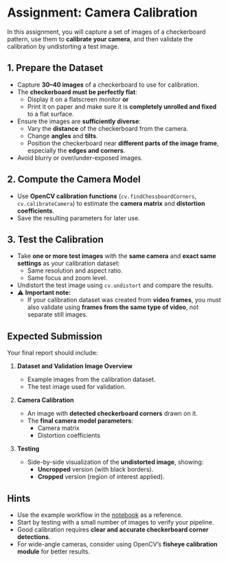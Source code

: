 # Assignment: Camera Calibration

In this assignment, you will capture a set of images of a checkerboard pattern, use them to **calibrate your camera**, and then validate the calibration by undistorting a test image.

## **1. Prepare the Dataset**
- Capture **30–40 images** of a checkerboard to use for calibration.
- The **checkerboard must be perfectly flat**:
  - Display it on a flatscreen monitor **or**
  - Print it on paper and make sure it is **completely unrolled and fixed** to a flat surface.
- Ensure the images are **sufficiently diverse**:
  - Vary the **distance** of the checkerboard from the camera.
  - Change **angles** and **tilts**.
  - Position the checkerboard near **different parts of the image frame**, especially the **edges and corners**.
- Avoid blurry or over/under-exposed images.

## **2. Compute the Camera Model**
- Use **OpenCV calibration functions** (`cv.findChessboardCorners`, `cv.calibrateCamera`) to estimate the **camera matrix** and **distortion coefficients**.
- Save the resulting parameters for later use.


## **3. Test the Calibration**
- Take **one or more test images** with the **same camera** and **exact same settings** as your calibration dataset:
  - Same resolution and aspect ratio.
  - Same focus and zoom level.
- Undistort the test image using `cv.undistort` and compare the results.
- ⚠️ **Important note:**
  - If your calibration dataset was created from **video frames**, you must also validate using **frames from the same type of video**, not separate still images.


## **Expected Submission**
Your final report should include:

1. **Dataset and Validation Image Overview**
   - Example images from the calibration dataset.
   - The test image used for validation.

2. **Camera Calibration**
   - An image with **detected checkerboard corners** drawn on it.
   - The **final camera model parameters**:
     - Camera matrix
     - Distortion coefficients

3. **Testing**
   - Side-by-side visualization of the **undistorted image**, showing:
     - **Uncropped** version (with black borders).
     - **Cropped** version (region of interest applied).


## **Hints**
- Use the example workflow in the [notebook](calibration.ipynb) as a reference.
- Start by testing with a small number of images to verify your pipeline.
- Good calibration requires **clear and accurate checkerboard corner detections**.
- For wide-angle cameras, consider using OpenCV’s **fisheye calibration module** for better results.
